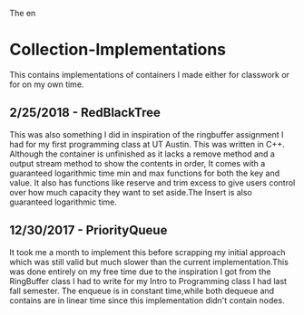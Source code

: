  The en
# Collection-Implementations
This contains implementations of containers I made either for classwork or for on my own time.

2/25/2018 - RedBlackTree
--------------------------
This was also something I did in inspiration of the ringbuffer assignment I had for my first programming class at UT Austin. This was written in C++. Although the container is unfinished as it lacks a remove method and a output stream method to show the contents in order,
It comes with a guaranteed logarithmic time min and max functions for both the key and value. It also has functions like reserve and trim excess to give users control over how much capacity they want to set aside.The Insert is also guaranteed logarithmic time.

12/30/2017 - PriorityQueue
--------------------------
It took me a month to implement this before scrapping my initial approach which was still valid but much slower than the current 
implementation.This was done entirely on my free time due to the inspiration I got from the RingBuffer class I had to write for my Intro to Programming class I had last fall semester. The enqueue is in constant time,while both dequeue and contains are in linear time since this implementation didn't contain nodes.
